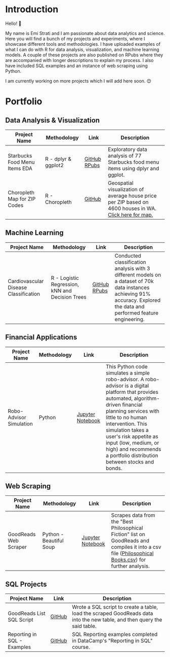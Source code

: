 # Introduction
Hello! 👋 

My name is Emi Strati and I am passionate about data analytics and science. Here you will find a bunch of my projects and experiments, where I showcase different tools and methodologies. I have uploaded examples of what I can do with R for data analysis, visualization, and machine learning models. A couple of these projects are also published on RPubs where they are accompanied with longer descriptions to explain my process. I also have included SQL examples and an instance of web scraping using Python. 

I am currently working on more projects which I will add here soon. 😊

# Portfolio
## Data Analysis & Visualization

| Project Name  | Methodology   | Link | Description | 
| ------------- | ------------- |------|-------------|
| Starbucks Food Menu Items EDA | R - dplyr & ggplot2| [GitHub](https://github.com/estrati1806/R_Projects/blob/main/SbuxEDA.Rmd) [RPubs](https://rpubs.com/emistrati/StarbucksEDA) | Exploratory data analysis of 77 Starbucks food menu items using dplyr and ggplot. |
| Choropleth Map for ZIP Codes | R - Choropleth | [GitHub](https://github.com/estrati1806/estrati_portfolio/blob/main/House_Price_Prediction/Choropleth%20Map%20in%20R.R) | Geospatial visualization of average house price per ZIP based on 4600 houses in WA. [Click here for map.](https://github.com/estrati1806/estrati_portfolio/blob/main/House_Price_Prediction/Choropleth%20Map%20-%20Average%20House%20Price%20per%20ZIP%20Code.png)|

## Machine Learning

| Project Name | Methodology | Link | Description |
|--------------|-------------|-------|------------|
|Cardiovascular Disease Classification | R - Logistic Regression, kNN and Decision Trees | [GitHub](https://github.com/estrati1806/estrati_portfolio/blob/main/Cardiovascular_Disease_Classification/Cardiovascular%20Disease%20Classification.R) [RPubs](https://rpubs.com/emistrati/CardiovascularDiseaseClassification)| Conducted classification analysis with 3 different models on a dataset of 70k data instances achieving 91% accuracy. Explored the data and performed feature engineering. |

## Financial Applications
| Project Name  | Methodology  | Link  | Description  |
|---------------|--------------|-------|--------------|
|Robo-Advisor Simulation | Python | [Jupyter Notebook](https://github.com/estrati1806/estrati_portfolio/blob/main/Robo%20Advisor%20Simulation/Robo_Advisor_Simulation.ipynb) | This Python code simulates a simple robo-advisor. A robo-advisor is a digital platform that provides automated, algorithm-driven financial planning services with little to no human intervention. This simulation takes a user's risk appetite as input (low, medium, or high) and recommends a portfolio distribution between stocks and bonds. |

## Web Scraping

| Project Name  |Methodology | Link   | Description  |
|---------------|---------|--------|--------------|
|GoodReads Web Scraper | Python - Beautiful Soup | [Jupyter Notebook](https://github.com/estrati1806/estrati_portfolio/blob/main/GoodReads_Web_Scraping/GoodReads%20Web%20Scraping.ipynb) | Scrapes data from the "Best Philosophical Fiction" list on GoodReads and compiles it into a csv file ([Philosophical Books.csv](GoodReads_Web_Scraping/philosophical_books.csv)) for further analysis. |

## SQL Projects

|Project Name | Link | Description |
|-------------|------|-------------|
|GoodReads List SQL Script| [GitHub](https://github.com/estrati1806/estrati_portfolio/blob/main/GoodReads_Web_Scraping/Philosophical_Books_SQL.sql)|Wrote a SQL script to create a table, load the scraped GoodReads data into the new table, and then query the said table. |
|Reporting in SQL - Examples | [GitHub](https://github.com/estrati1806/estrati_portfolio/blob/main/SQL/Reporting%20in%20SQL%20-%20Examples)|SQL Reporting examples completed in DataCamp's "Reporting in SQL" course.|
